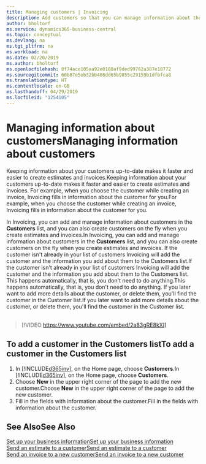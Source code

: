```yaml
---
title: Managing customers | Invoicing
description: Add customers so that you can manage information about them and send estimates and invoices more quickly.
author: bholtorf
ms.service: dynamics365-business-central
ms.topic: conceptual
ms.devlang: na
ms.tgt_pltfrm: na
ms.workload: na
ms.date: 02/20/2019
ms.author: bholtorf
ms.openlocfilehash: 0f74ace105aa92e0188af9ded99762a387e18772
ms.sourcegitcommit: 60b87e5eb32bb408dd65b9855c29159b1dfbfca8
ms.translationtype: HT
ms.contentlocale: en-GB
ms.lasthandoff: 04/29/2019
ms.locfileid: "1254105"
---
```

# <a name="managing-information-about-customers"></a><span data-ttu-id="8f146-103">Managing information about customers</span><span class="sxs-lookup"><span data-stu-id="8f146-103">Managing information about customers</span></span>
<span data-ttu-id="8f146-104">Keeping information about your customers up-to-date makes it faster and easier to create estimates and invoices.</span><span class="sxs-lookup"><span data-stu-id="8f146-104">Keeping information about your customers up-to-date makes it faster and easier to create estimates and invoices.</span></span> <span data-ttu-id="8f146-105">For example, when you choose the customer while creating an invoice, Invoicing fills in information about the customer for you.</span><span class="sxs-lookup"><span data-stu-id="8f146-105">For example, when you choose the customer while creating an invoice, Invoicing fills in information about the customer for you.</span></span>  

<span data-ttu-id="8f146-106">In Invoicing, you can add and manage information about customers in the **Customers** list, and you can also create customers on the fly when you create estimates and invoices.</span><span class="sxs-lookup"><span data-stu-id="8f146-106">In Invoicing, you can add and manage information about customers in the **Customers** list, and you can also create customers on the fly when you create estimates and invoices.</span></span> <span data-ttu-id="8f146-107">If the customer isn't already in your list of customers Invoicing will add the customer and the information you add about them to the Customers list.</span><span class="sxs-lookup"><span data-stu-id="8f146-107">If the customer isn't already in your list of customers Invoicing will add the customer and the information you add about them to the Customers list.</span></span> <span data-ttu-id="8f146-108">This happens automatically, that is, you don't need to do anything.</span><span class="sxs-lookup"><span data-stu-id="8f146-108">This happens automatically, that is, you don't need to do anything.</span></span> <span data-ttu-id="8f146-109">If you later want to add more details about the customer, or delete them, you'll find the customer in the Customer list.</span><span class="sxs-lookup"><span data-stu-id="8f146-109">If you later want to add more details about the customer, or delete them, you'll find the customer in the Customer list.</span></span>    <br></br>


> [!VIDEO https://www.youtube.com/embed/2a83gRE8kXI]

## <a name="to-add-a-customer-in-the-customers-list"></a><span data-ttu-id="8f146-110">To add a customer in the Customers list</span><span class="sxs-lookup"><span data-stu-id="8f146-110">To add a customer in the Customers list</span></span>
1. <span data-ttu-id="8f146-111">In [!INCLUDE[d365inv](includes/d365inv.md)], on the Home page, choose **Customers**.</span><span class="sxs-lookup"><span data-stu-id="8f146-111">In [!INCLUDE[d365inv](includes/d365inv.md)], on the Home page, choose **Customers**.</span></span>  
2. <span data-ttu-id="8f146-112">Choose **New** in the upper right corner of the page to add the new customer.</span><span class="sxs-lookup"><span data-stu-id="8f146-112">Choose **New** in the upper right corner of the page to add the new customer.</span></span>  
3. <span data-ttu-id="8f146-113">Fill in the fields with information about the customer.</span><span class="sxs-lookup"><span data-stu-id="8f146-113">Fill in the fields with information about the customer.</span></span>  

## <a name="see-also"></a><span data-ttu-id="8f146-114">See Also</span><span class="sxs-lookup"><span data-stu-id="8f146-114">See Also</span></span>
[<span data-ttu-id="8f146-115">Set up your business information</span><span class="sxs-lookup"><span data-stu-id="8f146-115">Set up your business information</span></span>](set-up-business-profile.md)  
[<span data-ttu-id="8f146-116">Send an estimate to a customer</span><span class="sxs-lookup"><span data-stu-id="8f146-116">Send an estimate to a customer</span></span>](send-estimate.md)  
[<span data-ttu-id="8f146-117">Send an invoice to a new customer</span><span class="sxs-lookup"><span data-stu-id="8f146-117">Send an invoice to a new customer</span></span>](send-invoice.md)